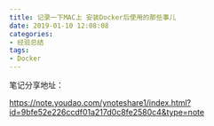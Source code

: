 ```yaml
---
title: 记录一下MAC上 安装Docker后使用的那些事儿
date: 2019-01-10 12:08:08
categories: 
- 经验总结
tags:
- Docker
---
```



笔记分享地址：

https://note.youdao.com/ynoteshare1/index.html?id=9bfe52e226ccdf01a217d0c8fe2580c4&type=note

